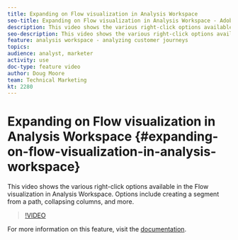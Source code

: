 ```yaml
---
title: Expanding on Flow visualization in Analysis Workspace
seo-title: Expanding on Flow visualization in Analysis Workspace - Adobe Analytics
description: This video shows the various right-click options available in the Flow visualization in Analysis Workspace. Options include creating a segment from a path, collapsing columns, and more.
seo-description: This video shows the various right-click options available in the Flow visualization in Analysis Workspace. Options include creating a segment from a path, collapsing columns, and more. - Adobe Analytics
feature: analysis workspace - analyzing customer journeys
topics: 
audience: analyst, marketer
activity: use
doc-type: feature video
author: Doug Moore
team: Technical Marketing
kt: 2280
---
```


# Expanding on Flow visualization in Analysis Workspace {#expanding-on-flow-visualization-in-analysis-workspace}

This video shows the various right-click options available in the Flow visualization in Analysis Workspace. Options include creating a segment from a path, collapsing columns, and more.

>[!VIDEO](https://video.tv.adobe.com/v/24044/?quality=12)

For more information on this feature, visit the [documentation](https://marketing.adobe.com/resources/help/en_US/analytics/analysis-workspace/flow.html).